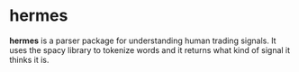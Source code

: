 # hermes
**hermes** is a parser package for understanding human trading signals. It uses the spacy library to tokenize words and it returns what kind of signal it thinks it is.